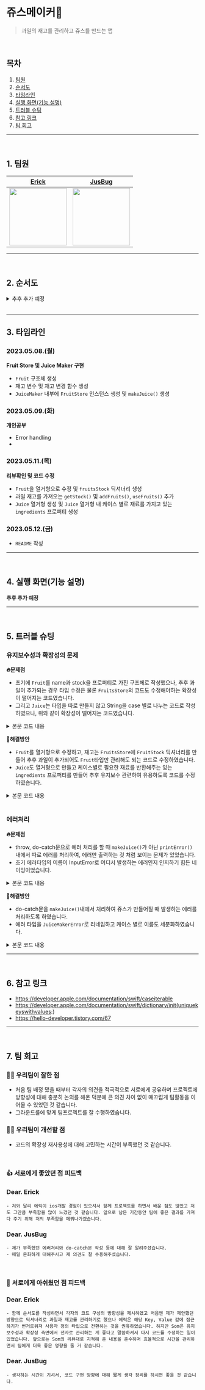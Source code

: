 # 쥬스메이커🧃

> 과일의 재고를 관리하고 쥬스를 만드는 앱

</br>

## 목차

1. [팀원](#1.)
2. [순서도](#2.)
3. [타임라인](#3.)
4. [실행 화면(기능 설명)](#4.)
5. [트러블 슈팅](#5.)
6. [참고 링크](#6.)
7. [팀 회고](#7.)

---

</br>

<a id="1."></a>

## 1. 팀원

| [Erick](https://github.com/h-suo) | [JusBug](https://github.com/JusBug) |
| --- | --- |
| <img src="https://user-images.githubusercontent.com/109963294/235300758-fe15d3c5-e312-41dd-a9dd-d61e0ab354cf.png" height="150"/> | <Img src="https://github.com/JusBug/ios-juice-maker/assets/109963294/53a73571-41d9-4914-a917-d8ea099be948" width="150"/> |

---

<a id="2."></a>

</br>

## 2. 순서도

<details>
<summary>추후 추가 예정</summary>

## </details>

</br>

---

<a id="3."></a>

## 3. 타임라인

### 2023.05.08.(월)

**Fruit Store 및 Juice Maker 구현**

- `Fruit` 구조체 생성
- 재고 변수 및 재고 변경 함수 생성
- `JuiceMaker`  내부에 `FruitStore` 인스턴스 생성 및 `makeJuice()` 생성

### **2023.05.09.(화)**

**개인공부**
- Error handling
- 

### **2023.05.11.(목)**

**리뷰확인 및 코드 수정**

- `Fruit`을 열거형으로 수정 및 `fruitsStock` 딕셔너리 생성
- 과일 재고를 가져오는 `getStock()` 및 `addFruits()`, `useFruits()` 추가
- `Juice` 열거형 생성 및 `Juice` 열거형 내 케이스 별로 재료를 가지고 있는 `ingredients` 프로퍼티 생성

### **2023.05.12.(금)**

- `README` 작성

---

</br>

<a id="4."></a>

## 4. 실행 화면(기능 설명)

**추후 추가 예정**

---

</br>

<a id="5."></a>

## 5. 트러블 슈팅

### 유지보수성과 확장성의 문제

**🔥문제점**

- 초기에 `Fruit`를 name과 stock을 프로퍼티로 가진 구조체로 작성했으나, 추후 과일이 추가되는 경우 타입 수정은 물론 `FruitsStore`의 코드도 수정해야하는 확장성이 떨어지는 코드였습니다.
- 그리고 `Juice`는 타입을 따로 만들지 않고 String을 case 별로 나누는 코드로 작성하였으나, 위와 같이 확장성이 떨어지는 코드였습니다.

<details>
<summary>본문 코드 내용</summary>

### Fruit 구조체

```swift
struct Fruit {
    var name: String
    var stock: Int
}
```
  
### makeJuice 코드

```swift
func makeJuice(_ juice: String) throws {
        
        switch juice {
        case "딸기쥬스":
            guard fruitStore.strawberryStock >= 16 else { throw InputError.stockError }
            let changeNumber = fruitStore.strawberryStock - 16
            try fruitStore.changeStock("딸기", to: changeNumber)
        case "바나나쥬스":
            guard fruitStore.bananaStock >= 2 else { throw InputError.stockError }
            let changeFirstNumber = fruitStore.bananaStock - 2
            try fruitStore.changeStock("바나나", to: changeFirstNumber)
        case "키위쥬스":
            guard fruitStore.kiwiStock >= 3 else { throw InputError.stockError }
            let changeFirstNumber = fruitStore.kiwiStock - 3
            try fruitStore.changeStock("키위", to: changeFirstNumber)
        case "파인애플쥬스":
            guard fruitStore.pineappleStock >= 2 else { throw InputError.stockError }
            let changeFirstNumber = fruitStore.pineappleStock - 2
            try fruitStore.changeStock("파인애플", to: changeFirstNumber)
        case "딸바쥬스":
            guard fruitStore.strawberryStock >= 10 && fruitStore.bananaStock >= 1 else { throw InputError.stockError }
            let changeFirstNumber = fruitStore.strawberryStock - 10
            try fruitStore.changeStock("딸기", to: changeFirstNumber)
            let changeSecondNumber = fruitStore.bananaStock - 1
            try fruitStore.changeStock("바나나", to: changeSecondNumber)
        case "망고쥬스":
            guard fruitStore.mangoStock >= 3 else { throw InputError.stockError }
            let changeFirstNumber = fruitStore.mangoStock - 3
            try fruitStore.changeStock("망고", to: changeFirstNumber)
        case "망고키위쥬스":
            guard fruitStore.mangoStock >= 2 && fruitStore.kiwiStock >= 1 else { throw InputError.stockError }
            let changeFirstNumber = fruitStore.mangoStock - 2
            try fruitStore.changeStock("망고", to: changeFirstNumber)
            let changeSecondNumber = fruitStore.kiwiStock - 1
            try fruitStore.changeStock("키위", to: changeSecondNumber)
        default:
            throw InputError.nameError
        }
    }
```

</details>

**🧯해결방안**

- `Fruit`를 열거형으로 수정하고, 재고는 `FruitsStore`에 `FruitStock` 딕셔너리를 만들어 추후 과일이 추가되어도 `Fruit`타입만 관리해도 되는 코드로 수정하였습니다.
- `Juice`도 열거형으로 만들고 케이스별로 필요한 재료를 반환해주는 있는 `ingredients` 프로퍼티를 만들어 추후 유지보수 관련하여 유용하도록 코드를 수정하였습니다.

<details>
<summary>본문 코드 내용</summary>

### Fruit 코드

```swift
enum Fruit: CaseIterable {
    case strawberry
    case banana
    case pineapple
    case kiwi
    case mango
}
```
  
### Juice 코드

```swift
enum Juice {
    case strawberryJuice
    case bananaJuice
    case pineappleJuice
    case kiwiJuice
    case mangoJuice
    case strawberryBananaJuice
    case mangoKiwiJuice
    
    var ingredients: [Fruit: Int] {
        switch self {
        case .strawberryJuice:
            return [.strawberry: 16]
        case .bananaJuice:
            return [.banana: 2]
        case .pineappleJuice:
            return [.pineapple: 2]
        case .kiwiJuice:
            return [.kiwi: 3]
        case .mangoJuice:
            return [.mango: 3]
        case .strawberryBananaJuice:
            return [.strawberry: 10, .banana: 1]
        case .mangoKiwiJuice:
            return [.mango: 2, .kiwi: 1]
        }
    }
}
```

</details>

</br>

### 에러처리

**🔥문제점**

- throw, do-catch문으로 에러 처리를 할 때 `makeJuice()`가 아닌 `printError()` 내에서 따로 에러를 처리하여, 에러만 출력하는 것 처럼 보이는 문제가 있었습니다.
- 초기 에러타입의 이름이 InputError로 어디서 발생하는 에러인지 인지하기 힘든 네이밍이었습니다.

<details>
<summary>본문 코드 내용</summary>

### printError 코드

```swift
func printError(_ juice: String) {
        do {
            try makeJuice(juice)
        } catch InputError.stockError {
            print("재고가 부족합니다.")
        } catch InputError.nameError {
            print("잘못된 이름입니다.")
        } catch {
            print("알수없는 오류")
        }
    }
```
  
### InputError 코드

```swift
enum InputError: Error {
    case nameError
    case stockError
}
```

</details>

**🧯해결방안**

- do-catch문을 `makeJuice()`내에서 처리하여 쥬스가 만들어질 때 발생하는 에러를 처리하도록 하였습니다.
- 에러 타입을 `JuiceMakerError`로 리네임하고 케이스 별로 이름도 세분화하였습니다. 

<details>
<summary>본문 코드 내용</summary>

### makeJuice 코드

```swift
func makeJuice(_ juice: Juice) {
        do {
            try useIngredient(juice)
        } catch JuiceMakerError.nonExistentFruit {
            print("없는 과일입니다.")
        } catch JuiceMakerError.outOfStock {
            print("재고가 부족합니다.")
        } catch JuiceMakerError.nonExistentJuice {
            print("없는 쥬스입니다.")
        } catch {
            print("알수없는 에러: (error.localizedDescription)")
        }
  }
```
  
### JuiceMakerError 코드

```swift
enum JuiceMakerError: Error {
    case nonExistentFruit
    case outOfStock
    case nonExistentJuice
}
```

</details>

---

</br>

<a id="6."></a>

## 6. 참고 링크

- https://developer.apple.com/documentation/swift/caseiterable
- https://developer.apple.com/documentation/swift/dictionary/init(uniquekeyswithvalues:)
- https://hello-developer.tistory.com/67

---

</br>

<a id="7."></a>

## 7. 팀 회고

### 👏🏻 우리팀이 잘한 점

- 처음 팀 배정 됐을 때부터 각자의 의견을 적극적으로 서로에게 공유하며 프로젝트에 방향성에 대해 충분히 논의를 해온 덕분에 큰 의견 차이 없이 매끄럽게 팀활동을 이어올 수 있었던 것 같습니다.
- 그라운드룰에 맞게 팀프로젝트를 잘 수행하였습니다.

### 👊🏻 우리팀이 개선할 점

- 코드의 확장성 재사용성에 대해 고민하는 시간이 부족했던 것 같습니다.

</br>

### 👍 서로에게 좋았던 점 피드백

### Dear. Erick

```
- 저와 달리 에릭이 ios개발 경험이 있으셔서 함께 프로젝트를 하면서 배운 점도 많았고 저도 그만큼 부족함을 많이 느겼던 것 같습니다. 앞으로 남은 기간동안 팀에 좋은 결과를 가져다 주기 위해 저의 부족함을 메꿔나가겠습니다.
```

### Dear. JusBug

```
- 제가 부족했던 에러처리와 do-catch문 작성 등에 대해 잘 알려주셨습니다.
- 매일 온화하게 대해주시고 제 의견도 잘 수용해주셨습니다.
```

</br>

### :pray: 서로에게 아쉬웠던 점 피드백

### Dear. Erick

```
- 함께 순서도를 작성하면서 각자의 코드 구성의 방향성을 제시하였고 처음엔 제가 제안했던 방향으로 딕셔너리로 과일과 재고를 관리하기로 했으나 에릭은 해당 Key, Value 값에 접근하기가 번거로워져 사용자 정의 타입으로 전환하는 것을 권유하였습니다. 하지만 Som은 유지보수성과 확장성 측면에서 전자로 관리하는 게 좋다고 말씀하셔서 다시 코드를 수정하는 일이 있었습니다. 앞으로는 Som의 리뷰대로 지적해 준 내용을 준수하며 효율적으로 시간을 관리하면서 팀에게 더욱 좋은 영향을 줄 거 같습니다.
```

### Dear. JusBug
```
- 생각하는 시간이 기셔서, 코드 구현 방향에 대해 짧게 생각 정리를 하시면 좋을 것 같습니다.
```
